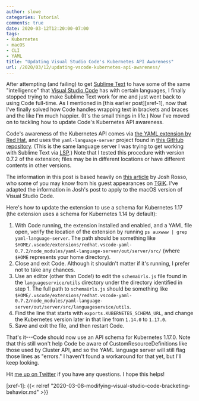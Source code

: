 ```yaml
---
author: slowe
categories: Tutorial
comments: true
date: 2020-03-12T12:20:00-07:00
tags:
- Kubernetes
- macOS
- CLI
- YAML
title: "Updating Visual Studio Code's Kubernetes API Awareness"
url: /2020/03/12/updating-vscode-kubernetes-api-awareness/
---
```


After attempting (and failing) to get [Sublime Text][link-1] to have some of the same "intelligence" that [Visual Studio Code][link-2] has with certain languages, I finally stopped trying to make Sublime Text work for me and just went back to using Code full-time. As I mentioned in [this earlier post][xref-1], now that I've finally solved how Code handles wrapping text in brackets and braces and the like I'm much happier. (It's the small things in life.) Now I've moved on to tackling how to update Code's Kubernetes API awareness.<!--more-->

Code's awareness of the Kubernetes API comes via [the YAML extension by Red Hat][link-4], and uses the `yaml-language-server` project found in [this GitHub repository][link-5]. (This is the same language server I was trying to get working with Sublime Text via [LSP][link-6].) Note that I tested this procedure with version 0.7.2 of the extension; files may be in different locations or have different contents in other versions.

The information in this post is based heavily on [this article][link-3] by Josh Rosso, who some of you may know from his guest appearances on [TGIK][link-7]. I've adapted the information in Josh's post to apply to the macOS version of Visual Studio Code.

Here's how to update the extension to use a schema for Kubernetes 1.17 (the extension uses a schema for Kubernetes 1.14 by default):

1. With Code running, the extension installed and enabled, and a YAML file open, verify the location of the extension by running `ps auxwww | grep yaml-language-server`. The path should be something like `$HOME/.vscode/extensions/redhat.vscode-yaml-0.7.2/node_modules/yaml-language-server/out/server/src/` (where `$HOME` represents your home directory).
2. Close and exit Code. Although it shouldn't matter if it's running, I prefer not to take any chances.
3. Use an editor (other than Code!) to edit the `schemaUrls.js` file found in the `languageservice/utils` directory under the directory identified in step 1. The full path to `schemaUrls.js` should be something like `$HOME/.vscode/extensions/redhat.vscode-yaml-0.7.2/node_modules/yaml-language-server/out/server/src/languageservice/utils`.
4. Find the line that starts with `exports.KUBERNETES_SCHEMA_URL`, and change the Kubernetes version later in that line from `1.14.0` to `1.17.0`.
5. Save and exit the file, and then restart Code.

That's it---Code should now use an API schema for Kubernetes 1.17.0. Note that this still won't help Code be aware of CustomResourceDefinitions like those used by Cluster API, and so the YAML language server will still flag those lines as "errors." I haven't found a workaround for that yet, but I'll keep looking.

Hit [me up on Twitter][link-8] if you have any questions. I hope this helps!

[link-1]: https://www.sublimetext.com/
[link-2]: https://code.visualstudio.com/
[link-3]: https://octetz.com/docs/2020/2020-01-06-vim-k8s-yaml-support/#set-kubernetes-api-version
[link-4]: https://marketplace.visualstudio.com/items?itemName=redhat.vscode-yaml
[link-5]: https://github.com/redhat-developer/yaml-language-server
[link-6]: https://lsp.readthedocs.io/en/latest/
[link-7]: https://github.com/vmware-tanzu/tgik
[link-8]: https://twitter.com/scott_lowe
[xref-1]: {{< relref "2020-03-08-modifying-visual-studio-code-bracketing-behavior.md" >}}